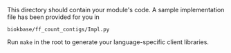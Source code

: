 This directory should contain your module's code.
A sample implementation file has been provided for you in

```biokbase/ff_count_contigs/Impl.py```

Run `make` in the root to generate your language-specific client libraries.
